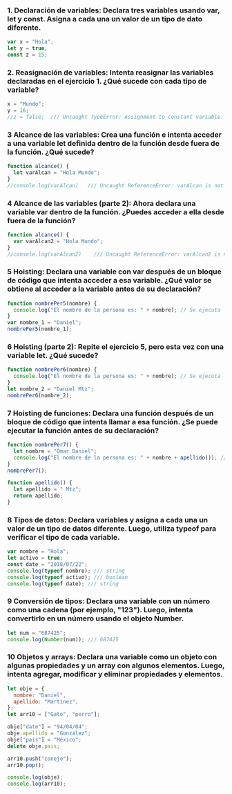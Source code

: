 ### 1. Declaración de variables: Declara tres variables usando var, let y const. Asigna a cada una un valor de un tipo de dato diferente.

```js
var x = "Hola";
let y = true;
const z = 15;
```

### 2. Reasignación de variables: Intenta reasignar las variables declaradas en el ejercicio 1. ¿Qué sucede con cada tipo de variable?

```js
x = "Mundo";
y = 16;
//z = false;  /// Uncaught TypeError: Assignment to constant variable.
```

### 3 Alcance de las variables: Crea una función e intenta acceder a una variable let definida dentro de la función desde fuera de la función. ¿Qué sucede?

```js
function alcance() {
  let varAlcan = "Hola Mundo";
}
//console.log(varAlcan)   /// Uncaught ReferenceError: varAlcan is not defined
```

### 4 Alcance de las variables (parte 2): Ahora declara una variable var dentro de la función. ¿Puedes acceder a ella desde fuera de la función?

```js
function alcance() {
  var varAlcan2 = "Hola Mundo";
}
//console.log(varAlcan2)    /// Uncaught ReferenceError: varAlcan2 is not defined
```

### 5 Hoisting: Declara una variable con var después de un bloque de código que intenta acceder a esa variable. ¿Qué valor se obtiene al acceder a la variable antes de su declaración?

```js
function nombrePer5(nombre) {
  console.log("El nombre de la persona es: " + nombre); // Se ejecuta
}
var nombre_1 = "Daniel";
nombrePer5(nombre_1);
```

### 6 Hoisting (parte 2): Repite el ejercicio 5, pero esta vez con una variable let. ¿Qué sucede?

```js
function nombrePer6(nombre) {
  console.log("El nombre de la persona es: " + nombre); // Se ejecuta
}
let nombre_2 = "Daniel Mtz";
nombrePer6(nombre_2);
```

### 7 Hoisting de funciones: Declara una función después de un bloque de código que intenta llamar a esa función. ¿Se puede ejecutar la función antes de su declaración?

```js
function nombrePer7() {
  let nombre = "Omar Daniel";
  console.log("El nombre de la persona es: " + nombre + apellido()); // Se ejecuta
}
nombrePer7();

function apellido() {
  let apellido = " Mtz";
  return apellido;
}
```

### 8 Tipos de datos: Declara variables y asigna a cada una un valor de un tipo de datos diferente. Luego, utiliza typeof para verificar el tipo de cada variable.

```js
var nombre = "Hola";
let activo = true;
const date = "2018/07/22";
console.log(typeof nombre); /// string
console.log(typeof activo); /// boolean
console.log(typeof date); /// string
```

### 9 Conversión de tipos: Declara una variable con un número como una cadena (por ejemplo, "123"). Luego, intenta convertirlo en un número usando el objeto Number.

```js
let num = "687425";
console.log(Number(num)); /// 687425
```

### 10 Objetos y arrays: Declara una variable como un objeto con algunas propiedades y un array con algunos elementos. Luego, intenta agregar, modificar y eliminar propiedades y elementos.

```js
let obje = {
  nombre: "Daniel",
  apellido: "Martínez",
};
let arr10 = ["Gato", "perro"];

obje["date"] = "94/04/04";
obje.apellido = "González";
obje["pais"] = "México";
delete obje.pais;

arr10.push("conejo");
arr10.pop();

console.log(obje);
console.log(arr10);
```
